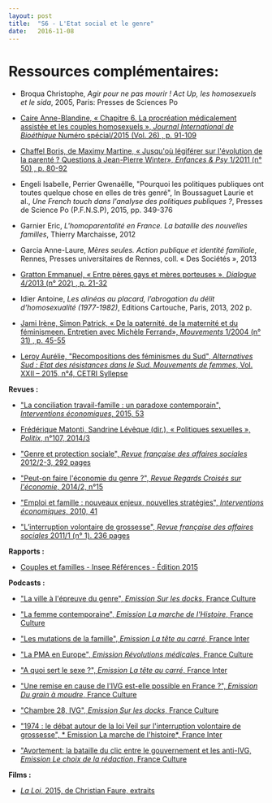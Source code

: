 ```yaml
---
layout: post
title:  "S6 - L'Etat social et le genre"
date:   2016-11-08
---
```

# Ressources complémentaires:

- Broqua Christophe, *Agir pour ne pas mourir ! Act Up, les homosexuels et le sida*, 2005, Paris: Presses de Sciences Po

- [Caire Anne-Blandine, « Chapitre 6. La procréation médicalement assistée et les couples homosexuels », *Journal International de Bioéthique* Numéro spécial/2015 (Vol. 26) , p. 91-109](https://www.cairn.info/revue-journal-international-de-bioethique-2015-Num%C3%A9ro%20sp%C3%A9cial-page-91.htm)

- [Chaffel Boris, de Maximy Martine, « Jusqu'où légiférer sur l'évolution de la parenté ? Questions à Jean-Pierre Winter», *Enfances & Psy* 1/2011 (n° 50) , p. 80-92](http://www.cairn.info/revue-enfances-et-psy-2011-1-page-80.htm)

- Engeli Isabelle, Perrier Gwenaëlle, "Pourquoi les politiques publiques ont toutes quelque chose en elles de très genré", In Boussaguet Laurie et al., *Une French touch dans l'analyse des politiques publiques ?*, Presses de Science Po (P.F.N.S.P), 2015, pp. 349-376

- Garnier Eric, *L'homoparentalité en France. La bataille des nouvelles familles*, Thierry Marchaisse, 2012

- Garcia Anne-Laure, *Mères seules. Action publique et identité familiale*, Rennes, Presses universitaires de Rennes, coll. « Des Sociétés », 2013

- [Gratton Emmanuel, « Entre pères gays et mères porteuses », *Dialogue* 4/2013 (n° 202) , p. 21-32](http://www.cairn.info/revue-dialogue-2013-4-page-21.htm)

- Idier Antoine, *Les alinéas au placard, l’abrogation du délit d’homosexualité (1977-1982)*, Editions Cartouche, Paris, 2013, 202 p.

- [Jami Irène, Simon Patrick, « De la paternité, de la maternité et du féminismeen. Entretien avec Michèle Ferrand», *Mouvements* 1/2004 (n° 31) , p. 45-55](http://www.cairn.info/revue-mouvements-2004-1-page-45.htm)

- [Leroy Aurélie, "Recompositions des féminismes du Sud", *Alternatives Sud : Etat des résistances dans le Sud. Mouvements de femmes*, Vol. XXII – 2015, n°4, CETRI Syllepse](http://www.cetri.be/Recomposition-des-feminismes-du?lang=fr)

**Revues :**

- ["La conciliation travail-famille : un paradoxe contemporain", *Interventions économiques*, 2015, 53](https://interventionseconomiques.revues.org/2517)

- [ Frédérique Matonti, Sandrine Lévêque (dir.), « Politiques sexuelles », *Politix*, n°107, 2014/3](http://www.cairn.info/revue-politix-2014-3.htm)

- ["Genre et protection sociale", *Revue française des affaires sociales* 2012/2-3, 292 pages](https://www.cairn.info/revue-francaise-des-affaires-sociales-2012-2.htm)

- ["Peut-on faire l'économie du genre ?", *Revue Regards Croisés sur l'économie*, 2014/2, n°15](http://www.cairn.info/revue-regards-croises-sur-l-economie-2014-2.htm)

- ["Emploi et famille : nouveaux enjeux, nouvelles stratégies", *Interventions économiques*, 2010, 41](https://interventionseconomiques.revues.org/395)

- ["L’interruption volontaire de grossesse", *Revue française des affaires sociales* 2011/1 (n° 1). 236 pages](https://www.cairn.info/revue-francaise-des-affaires-sociales-2011-1.htm)

**Rapports :**

- [Couples et familles - Insee Références - Édition 2015](http://www.insee.fr/fr/publications-et-services/sommaire.asp?ref_id=COUFAM15)

**Podcasts :**

- ["La ville à l'épreuve du genre", *Emission Sur les docks*, France Culture](https://www.franceculture.fr/emissions/sur-les-docks/la-ville-lepreuve-du-genre)

- ["La femme contemporaine", *Emission La marche de l'Histoire*, France Culture](http://www.franceinter.fr/emission-la-marche-de-l-histoire-la-femme-contemporaine-0)

- ["Les mutations de la famille", *Emission La tête au carré*, France Inter](http://www.franceinter.fr/emission-la-tete-au-carre-les-mutations-de-la-famille)

- ["La PMA en Europe", *Emission Révolutions médicales*, France Culture](http://www.franceculture.fr/emissions/revolutions-medicales/la-procreation-medicalement-assistee-pma-en-europe)

- ["A quoi sert le sexe ?", *Emission La tête au carré*, France Inter](http://www.franceinter.fr/emission-la-tete-au-carre-a-quoi-sert-le-sexe)

- ["Une remise en cause de l'IVG est-elle possible en France ?", *Emission Du grain à moudre*, France Culture](http://www.franceculture.fr/emissions/du-grain-moudre/une-remise-en-cause-de-livg-est-elle-possible-en-france)

- ["Chambre 28, IVG", *Emission Sur les docks*, France Culture](http://www.franceculture.fr/emissions/sur-les-docks-14-15/champ-libre-33-chambre-28-interruption-volontaire-de-grossesse)

- ["1974 : le débat autour de la loi Veil sur l'interruption volontaire de grossesse", * Emission La marche de l'histoire*, France Inter](https://www.franceinter.fr/emissions/la-marche-de-l-histoire/la-marche-de-l-histoire-14-mai-2014)

- ["Avortement: la bataille du clic entre le gouvernement et les anti-IVG, *Emission Le choix de la rédaction*, France Culture](https://www.franceculture.fr/emissions/le-choix-de-la-redaction/avortement-la-bataille-du-clic-entre-le-gouvernement-et-les-anti?xtmc=jeunes&xtnp=1&xtcr=7)

**Films :**

- [*La Loi*, 2015, de Christian Faure, extraits](http://www.france2.fr/emissions/la-loi/videos)
